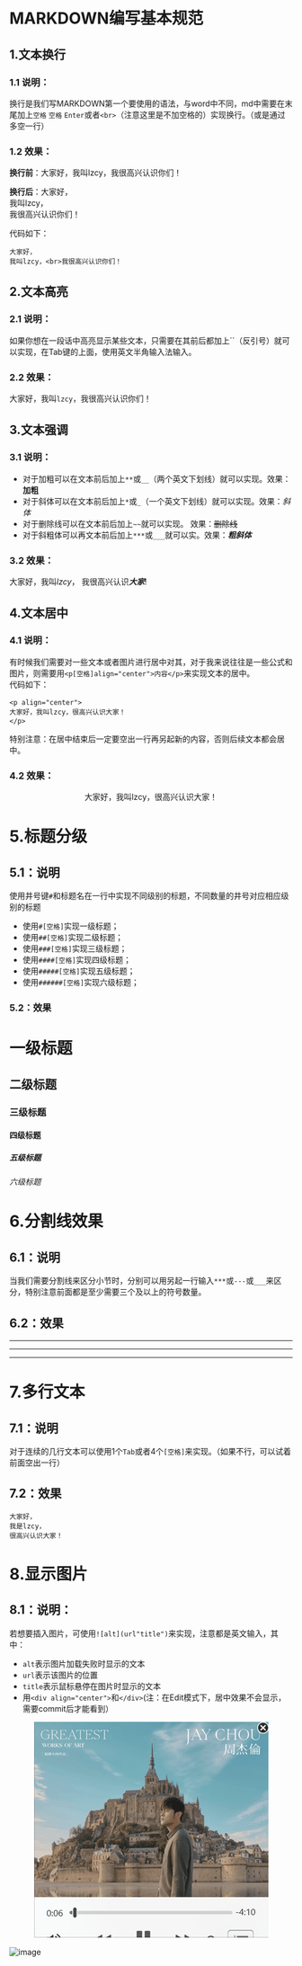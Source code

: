 # MARKDOWN编写基本规范
 
 ## 1.文本换行
 ### 1.1 说明：
 换行是我们写MARKDOWN第一个要使用的语法，与word中不同，md中需要在末尾加上``空格`` ``空格`` ``Enter``或者``<br>``（注意这里是不加空格的）实现换行。（或是通过多空一行）
 ### 1.2 效果：
 **换行前**：大家好，我叫lzcy，我很高兴认识你们！
 
 **换行后**：大家好，  
 我叫lzcy，<br>我很高兴认识你们！

代码如下：
```
大家好，  
我叫lzcy，<br>我很高兴认识你们！
```

## 2.文本高亮
### 2.1 说明：
如果你想在一段话中高亮显示某些文本，只需要在其前后都加上``（反引号）就可以实现，在Tab键的上面，使用英文半角输入法输入。
### 2.2 效果：
大家好，我叫``lzcy``，我很高兴认识你们！

## 3.文本强调
### 3.1 说明：
* 对于加粗可以在文本前后加上``**``或``__``（两个英文下划线）就可以实现。效果：__加粗__  
* 对于斜体可以在文本前后加上``*``或``_``（一个英文下划线）就可以实现。效果：_斜体_  
* 对于删除线可以在文本前后加上``~~``就可以实现。
效果：~~删除线~~  
* 对于斜粗体可以再文本前后加上``***``或``___``就可以实。效果：***粗斜体***<br>
### 3.2 效果：<br>
大家好，我叫*lzcy*，
我很高兴认识***大家***!
## 4.文本居中
### 4.1 说明：
有时候我们需要对一些文本或者图片进行居中对其，对于我来说往往是一些公式和图片，则需要用``<p[空格]align="center">内容</p>``来实现文本的居中。<br>
代码如下：
```
<p align="center">
大家好，我叫lzcy，很高兴认识大家！
</p>
```
特别注意：在居中结束后一定要空出一行再另起新的内容，否则后续文本都会居中。
### 4.2 效果：
<p align="center">
大家好，我叫lzcy，很高兴认识大家！
</p>

# 5.标题分级
## 5.1：说明
使用井号键``#``和标题名在一行中实现不同级别的标题，不同数量的井号对应相应级别的标题
* 使用``#[空格]``实现一级标题；<br>
* 使用``##[空格]``实现二级标题；<br>
* 使用``###[空格]``实现三级标题；<br>
* 使用``####[空格]``实现四级标题；<br>
* 使用``#####[空格]``实现五级标题；<br>
* 使用``######[空格]``实现六级标题；<br>
### 5.2：效果
# 一级标题
## 二级标题
### 三级标题
#### 四级标题
##### 五级标题
###### 六级标题

# 6.分割线效果
## 6.1：说明
当我们需要分割线来区分小节时，分别可以用另起一行输入``***``或``---``或``___``来区分，特别注意前面都是至少需要三个及以上的符号数量。
## 6.2：效果
***
---
___

# 7.多行文本
## 7.1：说明
对于连续的几行文本可以使用1个``Tab``或者4个``[空格]``来实现。（如果不行，可以试着前面空出一行）
## 7.2：效果
    大家好，
    我是lzcy，
    很高兴认识大家！

# 8.显示图片
## 8.1：说明：
若想要插入图片，可使用``![alt](url"title")``来实现，注意都是英文输入，其中：<br>
* ``alt``表示图片加载失败时显示的文本
* ``url``表示该图片的位置
* ``title``表示鼠标悬停在图片时显示的文本
* 用``<div align="center">``和``</div>``(注：在Edit模式下，居中效果不会显示，需要commit后才能看到）

<div align="center">
<img src="https://github.com/2068934868/image/blob/a63247967715a70371e8eadcefb8e183d113c490/testgif1.gif">
</div>

![image](https://github.com/2068934868/image/blob/e0e9332ec83b7ffadabede3c0e10b55d3dce558b/testpng1.png"周杰伦")
